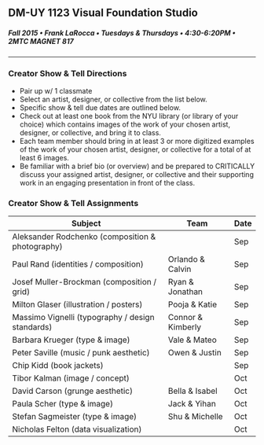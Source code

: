 ## DM-UY 1123 Visual Foundation Studio
##### Fall 2015 • Frank LaRocca • Tuesdays & Thursdays • 4:30-6:20PM • 2MTC MAGNET 817 

---

### Creator Show & Tell Directions
* Pair up w/ 1 classmate
* Select an artist, designer, or collective from the list below.
* Specific show & tell due dates are outlined below.
* Check out at least one book from the NYU library (or library of your choice) which contains images of the work of your chosen artist, designer, or collective, and bring it to class. 
* Each team member should bring in at least 3 or more digitized examples of the work of your chosen artist, designer, or collective for a total of at least 6 images.
* Be familiar with a brief bio (or overview) and be prepared to CRITICALLY discuss your assigned artist, designer, or collective and their supporting work in an engaging presentation in front of the class. 

### Creator Show & Tell Assignments

Subject | Team | Date
--- | --- | ---
Aleksander Rodchenko (composition & photography) | | Sep 
Paul Rand (identities / composition) | Orlando & Calvin | Sep 
Josef Muller-Brockman (composition / grid) |Ryan & Jonathan | Sep 
Milton Glaser (illustration / posters) | Pooja & Katie | Sep 
Massimo Vignelli (typography / design standards) | Connor & Kimberly | Sep
Barbara Krueger (type & image) | Vale & Mateo  |  Sep 
Peter Saville (music / punk aesthetic) | Owen & Justin | Sep 
Chip Kidd (book jackets)  |  | Sep 
Tibor Kalman (image / concept) | | Oct 
David Carson (grunge aesthetic) | Bella & Isabel | Oct 
Paula Scher (type & image) | Jack & Yihan | Oct 
Stefan Sagmeister (type & image) | Shu & Michelle | Oct 
Nicholas Felton (data visualization) |  | Oct 


